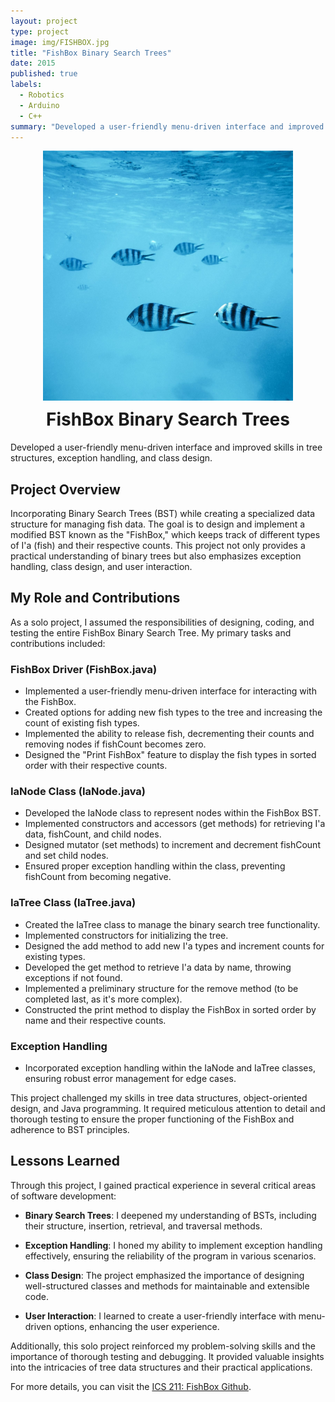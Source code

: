 ```yaml
---
layout: project
type: project
image: img/FISHBOX.jpg
title: "FishBox Binary Search Trees"
date: 2015
published: true
labels:
  - Robotics
  - Arduino
  - C++
summary: "Developed a user-friendly menu-driven interface and improved skills in tree structures, exception handling, and class design."
---
```


<!-- Add a professional header with centered title and image -->
<div style="text-align: center;">
  <img src="img/FISHBOX.jpg" alt="FishBox Binary Search Trees" style="max-width: 400px; margin: 0 auto;" />
  <h1 style="font-size: 28px; margin-top: 10px;">FishBox Binary Search Trees</h1>
</div>

<!-- Brief project summary -->
Developed a user-friendly menu-driven interface and improved skills in tree structures, exception handling, and class design.

## Project Overview

Incorporating Binary Search Trees (BST) while creating a specialized data structure for managing fish data. The goal is to design and implement a modified BST known as the "FishBox," which keeps track of different types of I'a (fish) and their respective counts. This project not only provides a practical understanding of binary trees but also emphasizes exception handling, class design, and user interaction.

## My Role and Contributions

As a solo project, I assumed the responsibilities of designing, coding, and testing the entire FishBox Binary Search Tree. My primary tasks and contributions included:

### FishBox Driver (FishBox.java)

- Implemented a user-friendly menu-driven interface for interacting with the FishBox.
- Created options for adding new fish types to the tree and increasing the count of existing fish types.
- Implemented the ability to release fish, decrementing their counts and removing nodes if fishCount becomes zero.
- Designed the "Print FishBox" feature to display the fish types in sorted order with their respective counts.

### IaNode Class (IaNode.java)

- Developed the IaNode class to represent nodes within the FishBox BST.
- Implemented constructors and accessors (get methods) for retrieving I'a data, fishCount, and child nodes.
- Designed mutator (set methods) to increment and decrement fishCount and set child nodes.
- Ensured proper exception handling within the class, preventing fishCount from becoming negative.

### IaTree Class (IaTree.java)

- Created the IaTree class to manage the binary search tree functionality.
- Implemented constructors for initializing the tree.
- Designed the add method to add new I'a types and increment counts for existing types.
- Developed the get method to retrieve I'a data by name, throwing exceptions if not found.
- Implemented a preliminary structure for the remove method (to be completed last, as it's more complex).
- Constructed the print method to display the FishBox in sorted order by name and their respective counts.

### Exception Handling

- Incorporated exception handling within the IaNode and IaTree classes, ensuring robust error management for edge cases.

This project challenged my skills in tree data structures, object-oriented design, and Java programming. It required meticulous attention to detail and thorough testing to ensure the proper functioning of the FishBox and adherence to BST principles.

## Lessons Learned

Through this project, I gained practical experience in several critical areas of software development:

- **Binary Search Trees**: I deepened my understanding of BSTs, including their structure, insertion, retrieval, and traversal methods.

- **Exception Handling**: I honed my ability to implement exception handling effectively, ensuring the reliability of the program in various scenarios.

- **Class Design**: The project emphasized the importance of designing well-structured classes and methods for maintainable and extensible code.

- **User Interaction**: I learned to create a user-friendly interface with menu-driven options, enhancing the user experience.

Additionally, this solo project reinforced my problem-solving skills and the importance of thorough testing and debugging. It provided valuable insights into the intricacies of tree data structures and their practical applications.

For more details, you can visit the [ICS 211: FishBox Github](https://github.com/ICSatKCC/a7-fishbox-binary-search-tree-f22-jakapop1/tree/A7Sumission).
